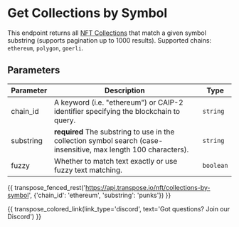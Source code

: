 # Get Collections by Symbol

This endpoint returns all [NFT Collections](../models/collection_model.md) that match a given symbol substring (supports pagination up to 1000 results). Supported chains: `ethereum`, `polygon`, `goerli`.

## Parameters
| Parameter     | Description                                                                          | Type     | 
|---------------|--------------------------------------------------------------------------------------|----------|
| chain_id      | A keyword (i.e. "ethereum") or CAIP-2 identifier specifying the blockchain to query. | `string` | 
| substring | **required** The substring to use in the collection symbol search (case-insensitive, max length 100 characters).   | `string` | 
| fuzzy | Whether to match text exactly or use fuzzy text matching.   | `boolean` | 

{{ transpose_fenced_rest('https://api.transpose.io/nft/collections-by-symbol', {'chain_id': 'ethereum', 'substring': 'punks'}) }}

{{ transpose_colored_link(link_type='discord', text='Got questions?  Join our Discord') }}
